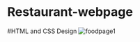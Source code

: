 # Restaurant-webpage

#HTML and CSS Design
![foodpage1](https://github.com/UtkarshaGN/Restaurant-webpage/assets/132172238/6d3c5197-8638-4e8b-a5b4-f32290806186)
